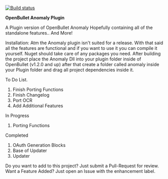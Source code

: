 [![Build status](https://ci.appveyor.com/api/projects/status/rhf9x9vehoh2i9dw?svg=true)](https://ci.appveyor.com/project/PurityWasHere/openbullet-anomaly-plugin)

**OpenBullet Anomaly Plugin**

A Plugin version of OpenBullet Anomaly Hopefully containing all of the standalone features.. And More!

Installation: Atm the Anomaly plugin isn't suited for a release. With that said all the features are functional and if you want to use it you can compile it yourself. Nuget should take care of any packages you need. 
After building the project place the Anomaly Dll into your plugin folder inside of OpenBullet (v1.2.0 and up) after that create a folder called anomaly inside your Plugin folder and drag all project dependencies inside it. 

To Do List.
1) Finish Porting Functions
2) Finish Changelog
3) Port OCR
4) Add Additional Features

In Progress
1) Porting Functions

Completed
1) OAuth Generation Blocks
2) Base of Updater
3) Updater

Do you want to add to this project? Just submit a Pull-Request for review.
Want a Feature Added? Just open an Issue with the enhancement label.
